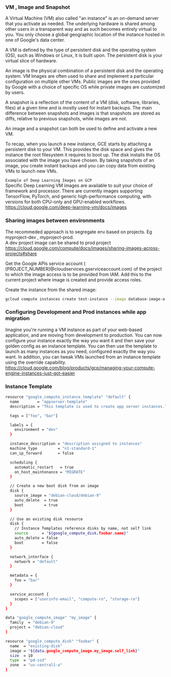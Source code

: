 
### VM , Image and Snapshot
A Virtual Machine (VM) also called "an instance" is an on-demand server that you activate as needed. The underlying hardware is shared among other users in a transparent way and as such becomes entirely virtual to you. You only choose a global geographic location of the instance hosted in one of Google's data center.

A VM is defined by the type of persistent disk and the operating system (OS), such as Windows or Linux, it is built upon. The persistent disk is your virtual slice of hardware.

An image is the physical combination of a persistent disk and the operating system. VM Images are often used to share and implement a particular configuration on multiple other VMs. Public images are the ones provided by Google with a choice of specific OS while private images are customized by users.

A snapshot is a reflection of the content of a VM (disk, software, libraries, files) at a given time and is mostly used for instant backups. The main difference between snapshots and images is that snapshots are stored as diffs, relative to previous snapshots, while images are not.

An image and a snapshot can both be used to define and activate a new VM.

To recap, when you launch a new instance, GCE starts by attaching a persistent disk to your VM. This provides the disk space and gives the instance the root filesystem it requires to boot up. The disk installs the OS associated with the image you have chosen. By taking snapshots of an image, you create instant backups and you can copy data from existing VMs to launch new VMs.

`Example of Deep Learning Images on GCP`   
Specific Deep Learning VM images are available to suit your choice of framework and processor. There are currently images supporting TensorFlow, PyTorch, and generic high-performance computing, with versions for both CPU-only and GPU-enabled workflows.  
https://cloud.google.com/deep-learning-vm/docs/images

### Sharing images between environments
The recommeded approach is to segregate env based on projects. Eg myproject-dev , myproject-prod.  
A dev project image can be shared to prod project  
https://cloud.google.com/compute/docs/images/sharing-images-across-projects#share  

Get the Google APIs service account ( [PROJECT_NUMBER]@cloudservices.gserviceaccount.com) of the project to which the image access is to be provided from IAM. Add this to the current project where image is created and provide access roles.  

Create the instance from the shared image:  
```bash
gcloud compute instances create test-instance --image database-image-a --image-project database-images
```

### Configuring Development and Prod instances while app migration
Imagine you're running a VM instance as part of your web-based application, and are moving from development to production. You can now configure your instance exactly the way you want it and then save your golden config as an instance template. You can then use the template to launch as many instances as you need, configured exactly the way you want. In addition, you can tweak VMs launched from an instance template using the override capability.  
https://cloud.google.com/blog/products/gcp/managing-your-compute-engine-instances-just-got-easier  

### Instance Template
```bash
resource "google_compute_instance_template" "default" {
  name        = "appserver-template"
  description = "This template is used to create app server instances."

  tags = ["foo", "bar"]

  labels = {
    environment = "dev"
  }

  instance_description = "description assigned to instances"
  machine_type         = "n1-standard-1"
  can_ip_forward       = false

  scheduling {
    automatic_restart   = true
    on_host_maintenance = "MIGRATE"
  }

  // Create a new boot disk from an image
  disk {
    source_image = "debian-cloud/debian-9"
    auto_delete  = true
    boot         = true
  }

  // Use an existing disk resource
  disk {
    // Instance Templates reference disks by name, not self link
    source      = "${google_compute_disk.foobar.name}"
    auto_delete = false
    boot        = false
  }

  network_interface {
    network = "default"
  }

  metadata = {
    foo = "bar"
  }

  service_account {
    scopes = ["userinfo-email", "compute-ro", "storage-ro"]
  }
}

data "google_compute_image" "my_image" {
  family  = "debian-9"
  project = "debian-cloud"
}

resource "google_compute_disk" "foobar" {
  name  = "existing-disk"
  image = "${data.google_compute_image.my_image.self_link}"
  size  = 10
  type  = "pd-ssd"
  zone  = "us-central1-a"
}
```


